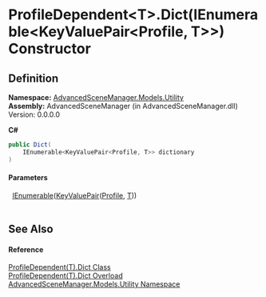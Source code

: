 # ProfileDependent&lt;T&gt;.Dict(IEnumerable&lt;KeyValuePair&lt;Profile, T&gt;&gt;) Constructor




## Definition
**Namespace:** <a href="N_AdvancedSceneManager_Models_Utility.md">AdvancedSceneManager.Models.Utility</a>  
**Assembly:** AdvancedSceneManager (in AdvancedSceneManager.dll) Version: 0.0.0.0

**C#**
``` C#
public Dict(
	IEnumerable<KeyValuePair<Profile, T>> dictionary
)
```



#### Parameters
<dl><dt>  <a href="https://learn.microsoft.com/dotnet/api/system.collections.generic.ienumerable-1" target="_blank" rel="noopener noreferrer">IEnumerable</a>(<a href="https://learn.microsoft.com/dotnet/api/system.collections.generic.keyvaluepair-2" target="_blank" rel="noopener noreferrer">KeyValuePair</a>(<a href="T_AdvancedSceneManager_Models_Profile.md">Profile</a>, <a href="T_AdvancedSceneManager_Models_Utility_ProfileDependent_1.md">T</a>))</dt><dd> </dd></dl>

## See Also


#### Reference
<a href="T_AdvancedSceneManager_Models_Utility_ProfileDependent_1_Dict.md">ProfileDependent(T).Dict Class</a>  
<a href="Overload_AdvancedSceneManager_Models_Utility_ProfileDependent_1_Dict__ctor.md">ProfileDependent(T).Dict Overload</a>  
<a href="N_AdvancedSceneManager_Models_Utility.md">AdvancedSceneManager.Models.Utility Namespace</a>  
